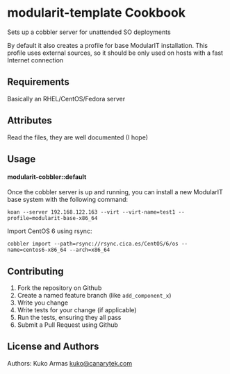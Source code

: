 modularit-template Cookbook
==========================

Sets up a cobbler server for unattended SO deployments

By default it also creates a profile for base ModularIT installation. This profile uses external sources, so it should be only used on hosts with a fast Internet connection

Requirements
------------

Basically an RHEL/CentOS/Fedora server

Attributes
----------

Read the files, they are well documented (I hope)

Usage
-----

#### modularit-cobbler::default

Once the cobbler server is up and running, you can install a new ModularIT base system with the following command:

    koan --server 192.168.122.163 --virt --virt-name=test1 --profile=modularit-base-x86_64

Import CentOS 6 using rsync:

    cobbler import --path=rsync://rsync.cica.es/CentOS/6/os --name=centos6-x86_64 --arch=x86_64

Contributing
------------

1. Fork the repository on Github
2. Create a named feature branch (like `add_component_x`)
3. Write you change
4. Write tests for your change (if applicable)
5. Run the tests, ensuring they all pass
6. Submit a Pull Request using Github

License and Authors
-------------------
Authors: Kuko Armas <kuko@canarytek.com>
